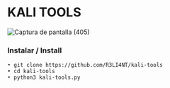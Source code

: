 # KALI TOOLS


![Captura de pantalla (405)](https://user-images.githubusercontent.com/75953873/139342409-a3fa025a-94c0-4226-b80b-434819285bf5.png)

### Instalar / Install
```
• git clone https://github.com/R3LI4NT/kali-tools
• cd kali-tools
• python3 kali-tools.py
```

